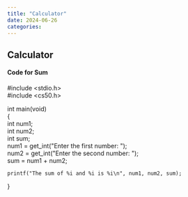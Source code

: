 ```yaml
---
title: "Calculator"
date: 2024-06-26
categories:
---
```


## Calculator

#### Code for Sum

#include <stdio.h>  
#include <cs50.h>  

int main(void)  
{  
    int num1;  
    int num2;  
    int sum;  
    num1 = get_int("Enter the first number: ");  
    num2 = get_int("Enter the second number: ");   
    sum = num1 + num2;  

    printf("The sum of %i and %i is %i\n", num1, num2, sum);  
}
  